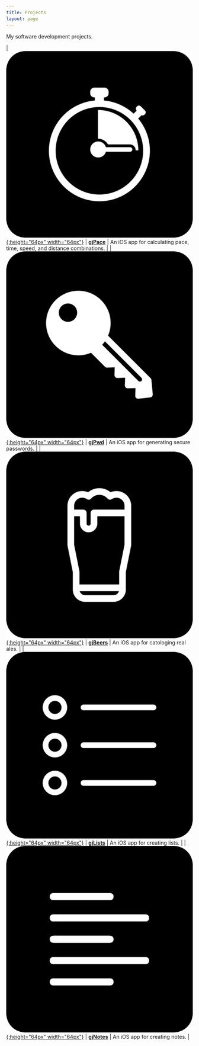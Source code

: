 ```yaml
---
title: Projects
layout: page
---
```


My software development projects.

| [![gjPace](/images/gjPace/gjPace-icon.png){:height="64px" width="64px"}](/gjPace) | [**gjPace**](/gjPace) | An iOS app for calculating pace, time, speed, and distance combinations. |
| [![gjPwd](/images/gjPwd/gjPwd-icon.png){:height="64px" width="64px"}](/gjPwd) | [**gjPwd**](/gjPwd) | An iOS app for generating secure passwords. |
| [![gjBeers](/images/gjBeers/gjBeers-icon.png){:height="64px" width="64px"}](/gjBeers) | [**gjBeers**](/gjBeers) | An iOS app for catologing real ales. |
| [![gjLists](/images/gjLists/gjLists-icon.png){:height="64px" width="64px"}](/gjLists) | [**gjLists**](/gjLists) | An iOS app for creating lists. |
| [![gjNotes](/images/gjNotes/gjNotes-icon.png){:height="64px" width="64px"}](/gjNotes) | [**gjNotes**](/gjNotes) | An iOS app for creating notes. |